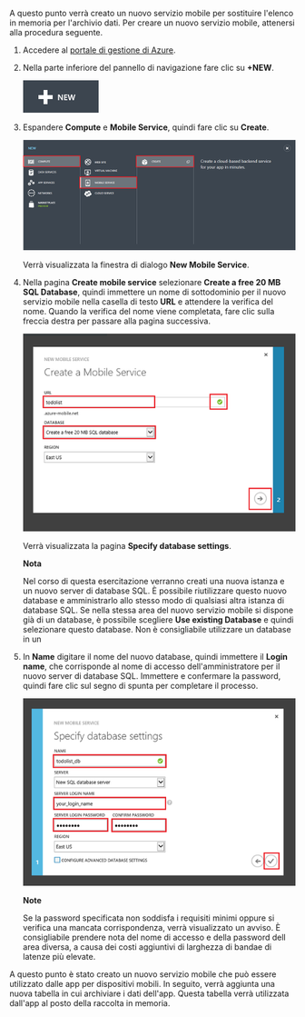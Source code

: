 A questo punto verrà creato un nuovo servizio mobile per sostituire
l'elenco in memoria per l'archivio dati. Per creare un nuovo servizio
mobile, attenersi alla procedura seguente.

1.  Accedere al [portale di gestione di Azure][1].
2.  Nella parte inferiore del pannello di navigazione fare clic su
    **+NEW**.
    
    ![plus-new](./media/mobile-services-create-new-service-data/plus-new.png)

3.  Espandere **Compute** e **Mobile Service**, quindi fare clic su
    **Create**.
    
    ![mobile-create](./media/mobile-services-create-new-service-data/mobile-create.png)
    
    Verrà visualizzata la finestra di dialogo **New Mobile Service**.

4.  Nella pagina **Create mobile service** selezionare **Create a free
    20 MB SQL Database**, quindi immettere un nome di sottodominio per
    il nuovo servizio mobile nella casella di testo **URL** e attendere
    la verifica del nome. Quando la verifica del nome viene completata,
    fare clic sulla freccia destra per passare alla pagina successiva.
    
    ![mobile-create-page1](./media/mobile-services-create-new-service-data/mobile-create-page1.png)
    
    Verrà visualizzata la pagina **Specify database settings**.
	<div class="dev-callout"> 
	<b>Nota</b>
	<p>Nel corso di questa esercitazione verranno creati una nuova istanza e un nuovo server di database SQL. È possibile riutilizzare questo nuovo database e amministrarlo allo stesso modo di qualsiasi altra istanza di database SQL. Se nella stessa area del nuovo servizio mobile si dispone già di un database, è possibile scegliere <b>Use existing Database</b> e quindi selezionare questo database. Non è consigliabile utilizzare un database in un</p>

5.  In **Name** digitare il nome del nuovo database, quindi immettere il **Login name**, che corrisponde al nome di accesso dell'amministratore per il nuovo server di database SQL. Immettere e confermare la password, quindi fare clic sul segno di spunta per completare il processo. 

	![mobile-create-page2](./media/mobile-services-create-new-service-data/mobile-create-page2.png)

	<div class="dev-callout"> 
	<b>Note</b>
	<p>Se la password specificata non soddisfa i requisiti minimi oppure si verifica una mancata corrispondenza, verrà visualizzato un avviso.
	È consigliabile prendere nota del nome di
	accesso e della password dell area diversa, a causa dei costi aggiuntivi di larghezza di bandae di latenze più elevate.</p>
	</div>

A questo punto è stato creato un nuovo servizio mobile che può essere
utilizzato dalle app per dispositivi mobili. In seguito, verrà aggiunta
una nuova tabella in cui archiviare i dati dell'app. Questa tabella
verrà utilizzata dall'app al posto della raccolta in memoria.


[1]: https://manage.windowsazure.com/




